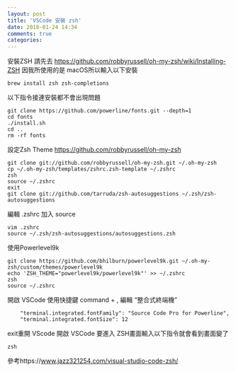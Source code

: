 ```yaml
---
layout: post
title: 'VSCode 安裝 zsh'
date: 2018-01-24 14:34
comments: true
categories: 
---
```

安裝ZSH 請先去 https://github.com/robbyrussell/oh-my-zsh/wiki/Installing-ZSH
因我所使用的是 macOS所以輸入以下安裝

	brew install zsh zsh-completions

以下指令接連安裝都不會出現問題

	git clone https://github.com/powerline/fonts.git --depth=1
	cd fonts
	./install.sh
	cd ..
	rm -rf fonts

設定Zsh Theme
https://github.com/robbyrussell/oh-my-zsh

	git clone git://github.com/robbyrussell/oh-my-zsh.git ~/.oh-my-zsh
	cp ~/.oh-my-zsh/templates/zshrc.zsh-template ~/.zshrc
	zsh
	source ~/.zshrc
	exit
	git clone git://github.com/tarruda/zsh-autosuggestions ~/.zsh/zsh-autosuggestions

編輯 .zshrc 加入 source

	vim .zshrc	
	source ~/.zsh/zsh-autosuggestions/autosuggestions.zsh

 使用Powerlevel9k

	git clone https://github.com/bhilburn/powerlevel9k.git ~/.oh-my-zsh/custom/themes/powerlevel9k
	echo 'ZSH_THEME="powerlevel9k/powerlevel9k"' >> ~/.zshrc
	zsh
	source ~/.zshrc

開啟 VSCode 使用快捷鍵 command + , 編輯 “整合式終端機” 

		"terminal.integrated.fontFamily": "Source Code Pro for Powerline",
		"terminal.integrated.fontSize": 12

exit重開 VScode
開啟 VSCode 要進入 ZSH畫面輸入以下指令就會看到畫面變了

	zsh

參考https://www.jazz321254.com/visual-studio-code-zsh/